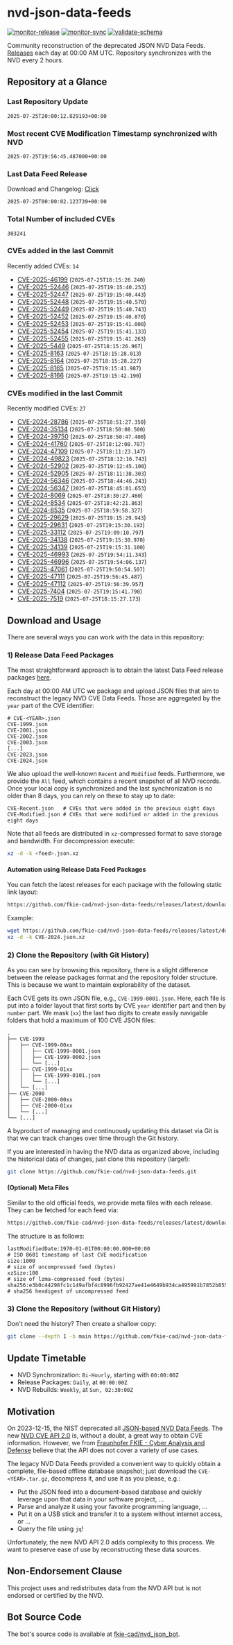 # nvd-json-data-feeds

[![monitor-release](https://github.com/fkie-cad/nvd-json-data-feeds/actions/workflows/monitor_release.yml/badge.svg)](https://github.com/fkie-cad/nvd-json-data-feeds/actions/workflows/monitor_release.yml)
[![monitor-sync](https://github.com/fkie-cad/nvd-json-data-feeds/actions/workflows/monitor_sync.yml/badge.svg)](https://github.com/fkie-cad/nvd-json-data-feeds/actions/workflows/monitor_sync.yml)
[![validate-schema](https://github.com/fkie-cad/nvd-json-data-feeds/actions/workflows/validate_schema.yml/badge.svg)](https://github.com/fkie-cad/nvd-json-data-feeds/actions/workflows/validate_schema.yml)

Community reconstruction of the deprecated JSON NVD Data Feeds.
[Releases](https://github.com/fkie-cad/nvd-json-data-feeds/releases/latest) each day at 00:00 AM UTC.
Repository synchronizes with the NVD every 2 hours.

## Repository at a Glance

### Last Repository Update

```plain
2025-07-25T20:00:12.829193+00:00
```

### Most recent CVE Modification Timestamp synchronized with NVD

```plain
2025-07-25T19:56:45.487000+00:00
```

### Last Data Feed Release

Download and Changelog: [Click](https://github.com/fkie-cad/nvd-json-data-feeds/releases/latest)

```plain
2025-07-25T00:00:02.123739+00:00
```

### Total Number of included CVEs

```plain
303241
```

### CVEs added in the last Commit

Recently added CVEs: `14`

- [CVE-2025-46199](CVE-2025/CVE-2025-461xx/CVE-2025-46199.json) (`2025-07-25T18:15:26.240`)
- [CVE-2025-52446](CVE-2025/CVE-2025-524xx/CVE-2025-52446.json) (`2025-07-25T19:15:40.253`)
- [CVE-2025-52447](CVE-2025/CVE-2025-524xx/CVE-2025-52447.json) (`2025-07-25T19:15:40.443`)
- [CVE-2025-52448](CVE-2025/CVE-2025-524xx/CVE-2025-52448.json) (`2025-07-25T19:15:40.570`)
- [CVE-2025-52449](CVE-2025/CVE-2025-524xx/CVE-2025-52449.json) (`2025-07-25T19:15:40.743`)
- [CVE-2025-52452](CVE-2025/CVE-2025-524xx/CVE-2025-52452.json) (`2025-07-25T19:15:40.870`)
- [CVE-2025-52453](CVE-2025/CVE-2025-524xx/CVE-2025-52453.json) (`2025-07-25T19:15:41.000`)
- [CVE-2025-52454](CVE-2025/CVE-2025-524xx/CVE-2025-52454.json) (`2025-07-25T19:15:41.133`)
- [CVE-2025-52455](CVE-2025/CVE-2025-524xx/CVE-2025-52455.json) (`2025-07-25T19:15:41.263`)
- [CVE-2025-5449](CVE-2025/CVE-2025-54xx/CVE-2025-5449.json) (`2025-07-25T18:15:26.967`)
- [CVE-2025-8163](CVE-2025/CVE-2025-81xx/CVE-2025-8163.json) (`2025-07-25T18:15:28.013`)
- [CVE-2025-8164](CVE-2025/CVE-2025-81xx/CVE-2025-8164.json) (`2025-07-25T18:15:28.227`)
- [CVE-2025-8165](CVE-2025/CVE-2025-81xx/CVE-2025-8165.json) (`2025-07-25T19:15:41.987`)
- [CVE-2025-8166](CVE-2025/CVE-2025-81xx/CVE-2025-8166.json) (`2025-07-25T19:15:42.190`)


### CVEs modified in the last Commit

Recently modified CVEs: `27`

- [CVE-2024-28786](CVE-2024/CVE-2024-287xx/CVE-2024-28786.json) (`2025-07-25T18:51:27.350`)
- [CVE-2024-35134](CVE-2024/CVE-2024-351xx/CVE-2024-35134.json) (`2025-07-25T18:50:08.500`)
- [CVE-2024-39750](CVE-2024/CVE-2024-397xx/CVE-2024-39750.json) (`2025-07-25T18:50:47.400`)
- [CVE-2024-41760](CVE-2024/CVE-2024-417xx/CVE-2024-41760.json) (`2025-07-25T18:12:08.787`)
- [CVE-2024-47109](CVE-2024/CVE-2024-471xx/CVE-2024-47109.json) (`2025-07-25T18:11:23.147`)
- [CVE-2024-49823](CVE-2024/CVE-2024-498xx/CVE-2024-49823.json) (`2025-07-25T18:12:16.743`)
- [CVE-2024-52902](CVE-2024/CVE-2024-529xx/CVE-2024-52902.json) (`2025-07-25T19:12:45.100`)
- [CVE-2024-52905](CVE-2024/CVE-2024-529xx/CVE-2024-52905.json) (`2025-07-25T18:11:38.303`)
- [CVE-2024-56346](CVE-2024/CVE-2024-563xx/CVE-2024-56346.json) (`2025-07-25T18:44:46.243`)
- [CVE-2024-56347](CVE-2024/CVE-2024-563xx/CVE-2024-56347.json) (`2025-07-25T18:45:01.653`)
- [CVE-2024-8069](CVE-2024/CVE-2024-80xx/CVE-2024-8069.json) (`2025-07-25T18:30:27.460`)
- [CVE-2024-8534](CVE-2024/CVE-2024-85xx/CVE-2024-8534.json) (`2025-07-25T18:42:21.863`)
- [CVE-2024-8535](CVE-2024/CVE-2024-85xx/CVE-2024-8535.json) (`2025-07-25T18:59:58.327`)
- [CVE-2025-29629](CVE-2025/CVE-2025-296xx/CVE-2025-29629.json) (`2025-07-25T19:15:29.943`)
- [CVE-2025-29631](CVE-2025/CVE-2025-296xx/CVE-2025-29631.json) (`2025-07-25T19:15:30.193`)
- [CVE-2025-33112](CVE-2025/CVE-2025-331xx/CVE-2025-33112.json) (`2025-07-25T19:09:10.797`)
- [CVE-2025-34138](CVE-2025/CVE-2025-341xx/CVE-2025-34138.json) (`2025-07-25T19:15:30.970`)
- [CVE-2025-34139](CVE-2025/CVE-2025-341xx/CVE-2025-34139.json) (`2025-07-25T19:15:31.100`)
- [CVE-2025-46993](CVE-2025/CVE-2025-469xx/CVE-2025-46993.json) (`2025-07-25T19:54:11.343`)
- [CVE-2025-46996](CVE-2025/CVE-2025-469xx/CVE-2025-46996.json) (`2025-07-25T19:54:06.137`)
- [CVE-2025-47061](CVE-2025/CVE-2025-470xx/CVE-2025-47061.json) (`2025-07-25T19:50:54.507`)
- [CVE-2025-47111](CVE-2025/CVE-2025-471xx/CVE-2025-47111.json) (`2025-07-25T19:56:45.487`)
- [CVE-2025-47112](CVE-2025/CVE-2025-471xx/CVE-2025-47112.json) (`2025-07-25T19:56:39.957`)
- [CVE-2025-7404](CVE-2025/CVE-2025-74xx/CVE-2025-7404.json) (`2025-07-25T19:15:41.790`)
- [CVE-2025-7519](CVE-2025/CVE-2025-75xx/CVE-2025-7519.json) (`2025-07-25T18:15:27.173`)


## Download and Usage

There are several ways you can work with the data in this repository:

### 1) Release Data Feed Packages

The most straightforward approach is to obtain the latest Data Feed release packages [here](https://github.com/fkie-cad/nvd-json-data-feeds/releases/latest).

Each day at 00:00 AM UTC we package and upload JSON files that aim to reconstruct the legacy NVD CVE Data Feeds.
Those are aggregated by the `year` part of the CVE identifier:

```
# CVE-<YEAR>.json
CVE-1999.json
CVE-2001.json
CVE-2002.json
CVE-2003.json
[...]
CVE-2023.json
CVE-2024.json
```

We also upload the well-known `Recent` and `Modified` feeds.
Furthermore, we provide the `All` feed, which contains a recent snapshot of all NVD records.
Once your local copy is synchronized and the last synchronization is no older than 8 days, you can rely on these to stay up to date:

```plain
CVE-Recent.json   # CVEs that were added in the previous eight days
CVE-Modified.json # CVEs that were modified or added in the previous eight days
```

Note that all feeds are distributed in `xz`-compressed format to save storage and bandwidth.
For decompression execute:

```sh
xz -d -k <feed>.json.xz
```

#### Automation using Release Data Feed Packages

You can fetch the latest releases for each package with the following static link layout:

```sh
https://github.com/fkie-cad/nvd-json-data-feeds/releases/latest/download/CVE-<YEAR>.json.xz
```

Example:

```sh
wget https://github.com/fkie-cad/nvd-json-data-feeds/releases/latest/download/CVE-2024.json.xz
xz -d -k CVE-2024.json.xz
```

### 2) Clone the Repository (with Git History)

As you can see by browsing this repository, there is a slight difference between the release packages format and the repository folder structure.
This is because we want to maintain explorability of the dataset.

Each CVE gets its own JSON file, e.g., `CVE-1999-0001.json`.
Here, each file is put into a folder layout that first sorts by CVE `year` identifier part and then by `number` part.
We mask (`xx`) the last two digits to create easily navigable folders that hold a maximum of 100 CVE JSON files:

```plain
.
├── CVE-1999
│   ├── CVE-1999-00xx
│   │   ├── CVE-1999-0001.json
│   │   ├── CVE-1999-0002.json
│   │   └── [...]
│   ├── CVE-1999-01xx
│   │   ├── CVE-1999-0101.json
│   │   └── [...]
│   └── [...]
├── CVE-2000
│   ├── CVE-2000-00xx
│   ├── CVE-2000-01xx
│   └── [...]
└── [...]
```

A byproduct of managing and continuously updating this dataset via Git is that we can track changes over time through the Git history.

If you are interested in having the NVD data as organized above, including the historical data of changes, just clone this repository (large!):

```sh
git clone https://github.com/fkie-cad/nvd-json-data-feeds.git
```

#### (Optional) Meta Files

Similar to the old official feeds, we provide meta files with each release. They can be fetched for each feed via:

```sh
https://github.com/fkie-cad/nvd-json-data-feeds/releases/latest/download/CVE-<YEAR>.meta
```

The structure is as follows:

```plain
lastModifiedDate:1970-01-01T00:00:00.000+00:00                          # ISO 8601 timestamp of last CVE modification
size:1000                                                               # size of uncompressed feed (bytes)
xzSize:100                                                              # size of lzma-compressed feed (bytes)
sha256:e3b0c44298fc1c149afbf4c8996fb92427ae41e4649b934ca495991b7852b855 # sha256 hexdigest of uncompressed feed
```

### 3) Clone the Repository (without Git History)

Don't need the history? Then create a shallow copy:

```sh
git clone --depth 1 -b main https://github.com/fkie-cad/nvd-json-data-feeds.git
```


## Update Timetable

* NVD Synchronization: `Bi-Hourly`, starting with `00:00:00Z`
* Release Packages: `Daily`, at `00:00:00Z`
* NVD Rebuilds: `Weekly`, at `Sun, 02:30:00Z`


## Motivation

On 2023-12-15, the NIST deprecated all [JSON-based NVD Data Feeds](https://nvd.nist.gov/vuln/data-feeds#divRetirementBanner-1).
The new [NVD CVE API 2.0](https://nvd.nist.gov/developers/vulnerabilities) is, without a doubt, a great way to obtain CVE information.
However, we from [Fraunhofer FKIE - Cyber Analysis and Defense](https://www.fkie.fraunhofer.de/en/departments/cad.html) believe that the API does not cover a variety of use cases.

The legacy NVD Data Feeds provided a convenient way to quickly obtain a complete, file-based offline database snapshot; just download the `CVE-<YEAR>.tar.gz`, decompress it, and use it as you please, e.g.:

- Put the JSON feed into a document-based database and quickly leverage upon that data in your software project, ...
- Parse and analyze it using your favorite programming language, ...
- Put it on a USB stick and transfer it to a system without internet access, or ...
- Query the file using `jq`!

Unfortunately, the new NVD API 2.0 adds complexity to this process.
We want to preserve ease of use by reconstructing these data sources.

## Non-Endorsement Clause

This project uses and redistributes data from the NVD API but is not endorsed or certified by the NVD.

## Bot Source Code

The bot's source code is available at [fkie-cad/nvd\_json\_bot](https://github.com/fkie-cad/nvd_json_bot).